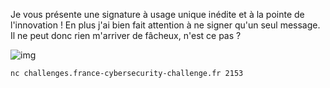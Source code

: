 Je vous présente une signature à usage unique inédite et à la pointe de l'innovation ! En plus j'ai bien fait attention à ne signer qu'un seul message. Il ne peut donc rien m'arriver de fâcheux, n'est ce pas ?

![img](https://france-cybersecurity-challenge.fr/files/3e9390e7e723350c1b98cd480435b709/winternitz-is-coming.png)



```
nc challenges.france-cybersecurity-challenge.fr 2153
```